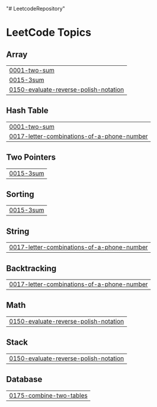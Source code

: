 "# LeetcodeRepository" 

<!---LeetCode Topics Start-->
# LeetCode Topics
## Array
|  |
| ------- |
| [0001-two-sum](https://github.com/ashert-hsueh/LeetcodeRepository/tree/master/0001-two-sum) |
| [0015-3sum](https://github.com/ashert-hsueh/LeetcodeRepository/tree/master/0015-3sum) |
| [0150-evaluate-reverse-polish-notation](https://github.com/ashert-hsueh/LeetcodeRepository/tree/master/0150-evaluate-reverse-polish-notation) |
## Hash Table
|  |
| ------- |
| [0001-two-sum](https://github.com/ashert-hsueh/LeetcodeRepository/tree/master/0001-two-sum) |
| [0017-letter-combinations-of-a-phone-number](https://github.com/ashert-hsueh/LeetcodeRepository/tree/master/0017-letter-combinations-of-a-phone-number) |
## Two Pointers
|  |
| ------- |
| [0015-3sum](https://github.com/ashert-hsueh/LeetcodeRepository/tree/master/0015-3sum) |
## Sorting
|  |
| ------- |
| [0015-3sum](https://github.com/ashert-hsueh/LeetcodeRepository/tree/master/0015-3sum) |
## String
|  |
| ------- |
| [0017-letter-combinations-of-a-phone-number](https://github.com/ashert-hsueh/LeetcodeRepository/tree/master/0017-letter-combinations-of-a-phone-number) |
## Backtracking
|  |
| ------- |
| [0017-letter-combinations-of-a-phone-number](https://github.com/ashert-hsueh/LeetcodeRepository/tree/master/0017-letter-combinations-of-a-phone-number) |
## Math
|  |
| ------- |
| [0150-evaluate-reverse-polish-notation](https://github.com/ashert-hsueh/LeetcodeRepository/tree/master/0150-evaluate-reverse-polish-notation) |
## Stack
|  |
| ------- |
| [0150-evaluate-reverse-polish-notation](https://github.com/ashert-hsueh/LeetcodeRepository/tree/master/0150-evaluate-reverse-polish-notation) |
## Database
|  |
| ------- |
| [0175-combine-two-tables](https://github.com/ashert-hsueh/LeetcodeRepository/tree/master/0175-combine-two-tables) |
<!---LeetCode Topics End-->